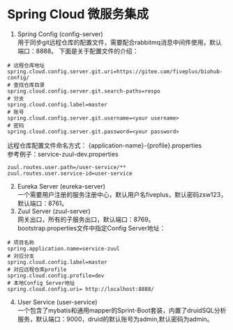 # Spring Cloud 微服务集成
1. Spring Config (config-server)<br/>
用于同步git远程仓库的配置文件，需要配合rabbitmq消息中间件使用，默认端口：8888。
下面是关于配置文件的介绍：
```properties
# 远程仓库地址
spring.cloud.config.server.git.uri=https://gitee.com/fiveplus/biohub-config/
# 查找仓库目录
spring.cloud.config.server.git.search-paths=respo
# 分支
spring.cloud.config.label=master
# 账号
spring.cloud.config.server.git.username=<your username>
# 密码
spring.cloud.config.server.git.password=<your password>
```
远程仓库配置文件命名方式： {application-name}-{profile}.properties <br/>
参考例子：service-zuul-dev.properties
```properties
zuul.routes.user.path=/user-service/**
zuul.routes.user.service-id=user-service
```
2. Eureka Server (eureka-server)<br/>
一个需要用户注册的服务注册中心，默认用户名fiveplus，默认密码zsw123，默认端口：8761。
3. Zuul Server (zuul-server)<br/>
网关出口，所有的子服务出口，默认端口：8769。<br/>
bootstrap.properties文件中指定Config Server地址：
```properties
# 项目名称
spring.application.name=service-zuul
# 对应分支
spring.cloud.config.label=master
# 对应远程仓库profile
spring.cloud.config.profile=dev
# 本地Config Server地址
spring.cloud.config.uri= http://localhost:8888/
```
4. User Service (user-service)<br/>
一个包含了mybatis和通用mapper的Sprint-Boot套装，内置了druidSQL分析服务，默认端口：9000，druid的默认账号为admin,默认密码为admin。
